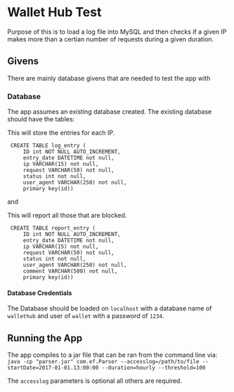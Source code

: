 
# Wallet Hub Test
Purpose of this is to load a log file into MySQL and then checks if a given IP makes more than a certian number of requests during a given duration.

## Givens
There are mainly database givens that are needed to test the app with

### Database
The app assumes an existing database created. The existing database should have the tables:

This will store the entries for each IP.
```
 CREATE TABLE log_entry (
     ID int NOT NULL AUTO_INCREMENT,
	 entry_date DATETIME not null,
     ip VARCHAR(15) not null,
     request VARCHAR(50) not null,
     status int not null,
     user_agent VARCHAR(250) not null,
     primary key(id))
```

and

This will report all those that are blocked.
```
 CREATE TABLE report_entry (
     ID int NOT NULL AUTO_INCREMENT,
	 entry_date DATETIME not null,
     ip VARCHAR(15) not null,
     request VARCHAR(50) not null,
     status int not null,
     user_agent VARCHAR(250) not null,
     comment VARCHAR(500) not null,
     primary key(id))
```

#### Database Credentials
The Database should be loaded on `localhost` with a database name of `wallethub` and user of `wallet` with a password of `1234`.

## Running the App
The app compiles to a jar file that can be ran from the command line via:
`java -cp "parser.jar" com.ef.Parser --accesslog=/path/to/file --startDate=2017-01-01.13:00:00 --duration=hourly --threshold=100 `

The `accesslog` parameters is optional all others are required.


